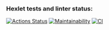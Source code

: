 ### Hexlet tests and linter status:

[![Actions Status](https://github.com/Semeikin-Kirill/frontend-project-lvl3/workflows/hexlet-check/badge.svg)](https://github.com/Semeikin-Kirill/frontend-project-lvl3/actions)
[![Maintainability](https://api.codeclimate.com/v1/badges/0c050db5176849cc1f70/maintainability)](https://codeclimate.com/github/Semeikin-Kirill/frontend-project-lvl3/maintainability)
[![CI](https://github.com/Semeikin-Kirill/frontend-project-lvl3/actions/workflows/nodejs.yml/badge.svg)](https://github.com/Semeikin-Kirill/frontend-project-lvl3/actions/workflows/nodejs.yml)
